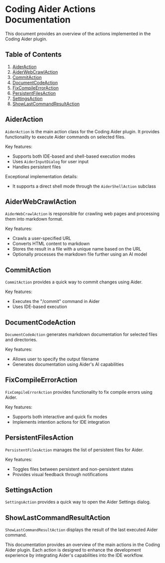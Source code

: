 # Coding Aider Actions Documentation

This document provides an overview of the actions implemented in the Coding Aider plugin.

## Table of Contents
1. [AiderAction](#aideraction)
2. [AiderWebCrawlAction](#aiderwebcrawlaction)
3. [CommitAction](#commitaction)
4. [DocumentCodeAction](#documentcodeaction)
5. [FixCompileErrorAction](#fixcompileerroraction)
6. [PersistentFilesAction](#persistentfilesaction)
7. [SettingsAction](#settingsaction)
8. [ShowLastCommandResultAction](#showlastcommandresultaction)

## AiderAction

`AiderAction` is the main action class for the Coding Aider plugin. It provides functionality to execute Aider commands on selected files.

Key features:
- Supports both IDE-based and shell-based execution modes
- Uses `AiderInputDialog` for user input
- Handles persistent files

Exceptional implementation details:
- It supports a direct shell mode through the `AiderShellAction` subclass

## AiderWebCrawlAction

`AiderWebCrawlAction` is responsible for crawling web pages and processing them into markdown format.

Key features:
- Crawls a user-specified URL
- Converts HTML content to markdown
- Stores the result in a file with a unique name based on the URL
- Optionally processes the markdown file further using an AI model

## CommitAction

`CommitAction` provides a quick way to commit changes using Aider.

Key features:
- Executes the "/commit" command in Aider
- Uses IDE-based execution

## DocumentCodeAction

`DocumentCodeAction` generates markdown documentation for selected files and directories.

Key features:
- Allows user to specify the output filename
- Generates documentation using Aider's AI capabilities

## FixCompileErrorAction

`FixCompileErrorAction` provides functionality to fix compile errors using Aider.

Key features:
- Supports both interactive and quick fix modes
- Implements intention actions for IDE integration

## PersistentFilesAction

`PersistentFilesAction` manages the list of persistent files for Aider.

Key features:
- Toggles files between persistent and non-persistent states
- Provides visual feedback through notifications

## SettingsAction

`SettingsAction` provides a quick way to open the Aider Settings dialog.

## ShowLastCommandResultAction

`ShowLastCommandResultAction` displays the result of the last executed Aider command.

This documentation provides an overview of the main actions in the Coding Aider plugin. Each action is designed to enhance the development experience by integrating Aider's capabilities into the IDE workflow.
